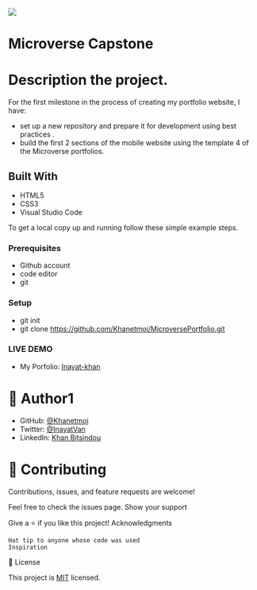 ![](https://img.shields.io/badge/Microverse-blueviolet)

# Microverse Capstone

# Description the project.
For the first milestone in the process of creating my portfolio website, I have:

   - set up a new repository and prepare it for development using best practices .
   - build the first 2 sections of the mobile website using the template 4 of the Microverse portfolios.


## Built With
   -  HTML5
   -  CSS3
   -  Visual Studio Code


To get a local copy up and running follow these simple example steps.

### Prerequisites
- Github account
- code editor
- git


### Setup
- git init
- git clone https://github.com/Khanetmoi/MicroversePortfolio.git

### LIVE DEMO
* My Porfolio: [Inayat-khan](https://khanetmoi.github.io/MicroversePortfolio/)
    
    
# 👤 Author1

   - GitHub: [@Khanetmoi](https://github.com/Khanetmoi)
   - Twitter: [@InayatVan](https://twitter.com/InayatVan)
   - LinkedIn: [Khan Bitsindou](https://www.linkedin.com/in/khan-bitsindou-b37178228/)
    



# 🤝 Contributing

Contributions, issues, and feature requests are welcome!

Feel free to check the issues page.
Show your support

Give a ⭐️ if you like this project!
Acknowledgments

    Hat tip to anyone whose code was used
    Inspiration
   

📝 License

This project is [MIT](./MIT.md) licensed.
